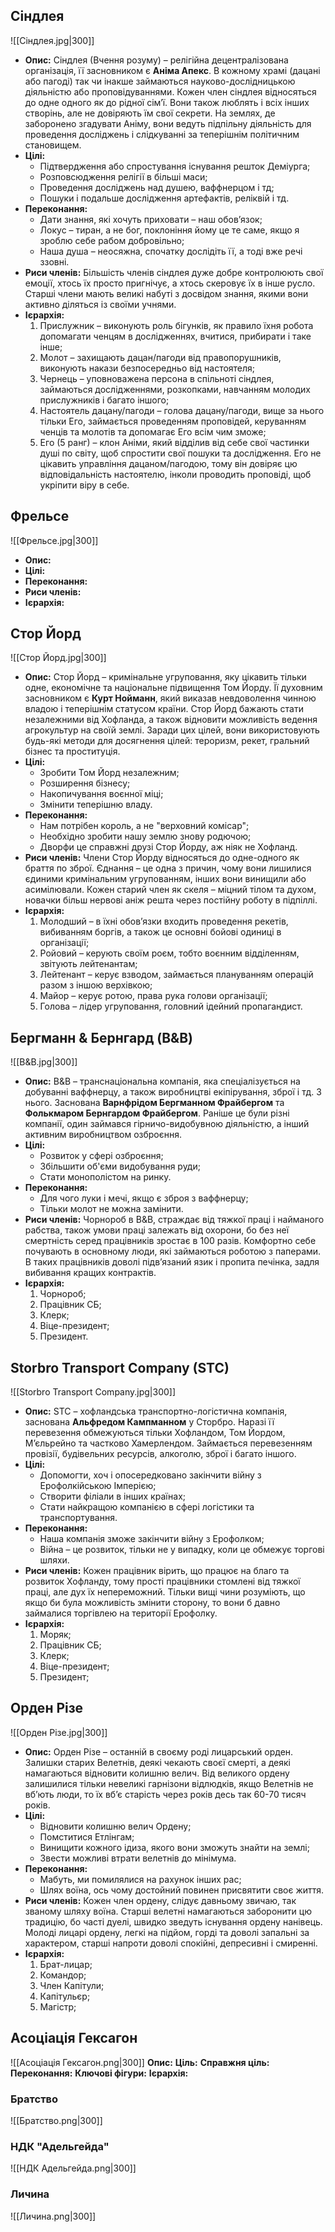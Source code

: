 ## **Сіндлея**
![[Сіндлея.jpg|300]]
- **Опис:** Сіндлея (Вчення розуму) – релігійна децентралізована організація, її засновником є **Аніма Апекс**. В кожному храмі (дацані або пагоді) так чи інакше займаються науково-дослідницькою діяльністю або проповідуваннями. Кожен член сіндлея відносяться до одне одного як до рідної сім’ї. Вони також люблять і всіх інших створінь, але не довіряють їм свої секрети. На землях, де заборонено згадувати Аніму, вони ведуть підпільну діяльність для проведення досліджень і слідкуванні за теперішнім політичним становищем.
- **Цілі:** 
    - Підтвердження або спростування існування решток Деміурга;
    - Розповсюдження релігії в більші маси;
    - Проведення досліджень над душею, ваффнерцом і тд;
    - Пошуки і подальше дослідження артефактів, реліквій і тд.
- **Переконання:**
	- Дати знання, які хочуть приховати – наш обов’язок;
	- Локус – тиран, а не бог, поклоніння йому це те саме, якщо я зроблю себе рабом добровільно;
	- Наша душа – неосяжна, спочатку дослідіть її, а тоді вже речі ззовні.
- **Риси членів:** Більшість членів сіндлея дуже добре контролюють свої емоції, хтось їх просто пригнічує, а хтось скеровує їх в інше русло. Старші члени мають великі набуті з досвідом знання, якими вони активно діляться із своїми учнями.
- **Ієрархія:** 
	 1. Прислужник – виконують роль бігунків, як правило їхня робота допомагати ченцям в дослідженнях, вчитися, прибирати і таке інше;
	 2. Молот – захищають дацан/пагоди від правопорушників, виконують накази безпосередньо від настоятеля;
	 3. Чернець – уповноважена персона в спільноті сіндлея, займаються дослідженнями, розкопками, навчанням молодих прислужників і багато іншого;
	 4. Настоятель дацану/пагоди – голова дацану/пагоди, вище за нього тільки Его, займається проведенням проповідей, керуванням ченців та молотів та допомагає Его всім чим зможе;
	 5. Его (5 ранг) – клон Аніми, який відділив від себе свої частинки душі по світу, щоб спростити свої пошуки та дослідження. Его не цікавить управління дацаном/пагодою, тому він довіряє цю відповідальність настоятелю, інколи проводить проповіді, щоб укріпити віру в себе.

## **Фрельсе**
![[Фрельсе.jpg|300]]
- **Опис:**
- **Цілі:**
- **Переконання:**
- **Риси членів:**
- **Ієрархія:**

## **Стор Йорд**
![[Стор Йорд.jpg|300]]
- **Опис:** Стор Йорд – кримінальне угруповання, яку цікавить тільки одне, економічне та національне підвищення Том Йорду. Її духовним засновником є **Курт Нойманн**, який виказав невдоволення чинною владою і теперішнім статусом країни. Стор Йорд бажають стати незалежними від Хофланда, а також відновити можливість ведення агрокультур на своїй землі. Заради цих цілей, вони використовують будь-які методи для досягнення цілей: тероризм, рекет, гральний бізнес та проституція.
- **Цілі:** 
	- Зробити Том Йорд незалежним;
	- Розширення бізнесу;
	- Накопичування воєнної міці;
	- Змінити теперішню владу.
- **Переконання:**
	- Нам потрібен король, а не "верховний комісар";
	- Необхідно зробити нашу землю знову родючою;
	- Дворфи це справжні друзі Стор Йорду, аж ніяк не Хофланд.
- **Риси членів:** Члени Стор Йорду відносяться до одне-одного як браття по зброї. Єднання – це одна з причин, чому вони лишилися єдиними кримінальним угрупованням, інших вони винищили або асимілювали. Кожен старий член як скеля – міцний тілом та духом, новачки більш нервові аніж решта через постійну роботу в підпіллі.
- **Ієрархія:** 
	1. Молодший – в їхні обов’язки входить проведення рекетів, вибиванням боргів, а також це основні бойові одиниці в організації;
	2. Ройовий – керують своїм роєм, тобто воєнним відділенням, звітують лейтенантам;
	3. Лейтенант – керує взводом, займається плануванням операцій разом з іншою верхівкою;
	4. Майор – керує ротою, права рука голови організації;
	5. Голова – лідер угруповання, головний ідейний пропагандист.

## **Бергманн & Бернгард (B&B)**
![[B&B.jpg|300]]
- **Опис:** B&B – транснаціональна компанія, яка спеціалізується на добуванні ваффнерцу, а також виробництві екіпірування, зброї і тд. З нього. Заснована **Варнфрідом Бергманном Фрайбергом** та **Фолькмаром Бернгардом Фрайбергом**. Раніше це були різні компанії, один займався гірничо-видобувною діяльністю, а інший активним виробництвом озброєння.
- **Цілі:** 
	- Розвиток у сфері озброєння;
	- Збільшити об'єми видобування руди;
	- Стати монополістом на ринку.
- **Переконання:**
	- Для чого луки і мечі, якщо є зброя з ваффнерцу;
	- Тільки молот не можна замінити.
- **Риси членів:** Чорнороб в B&B, страждає від тяжкої праці і найманого рабства, також умови праці залежать від охорони, бо без неї смертність серед працівників зростає в 100 разів. Комфортно себе почувають в основному люди, які займаються роботою з паперами. В таких працівників доволі підв’язаний язик і пропита печінка, задля вибивання кращих контрактів.
- **Ієрархія:**
	1. Чорнороб;
	2. Працівник СБ;
	3. Клерк;
	4. Віце-президент;
	5. Президент.

## **Storbro Transport Company (STC)**
![[Storbro Transport Company.jpg|300]]
- **Опис:** STC – хофландська транспортно-логістична компанія, заснована **Альфредом Кампманном** у Сторбро. Наразі її перевезення обмежуються тільки Хофландом, Том Йордом, М’єльрейно та частково Хамерлендом. Займається перевезенням провізії, будівельних ресурсів, алкоголю, зброї і багато іншого.
- **Цілі:** 
	- Допомогти, хоч і опосередковано закінчити війну з Ерофолкійською Імперією;
	- Створити філіали в інших країнах;
	- Стати найкращою компанією в сфері логістики та транспортування.
- **Переконання:**
	- Наша компанія зможе закінчити війну з Ерофолком;
	- Війна – це розвиток, тільки не у випадку, коли це обмежує торгові шляхи.
- **Риси членів:** Кожен працівник вірить, що працює на благо та розвиток Хофланду, тому прості працівники стомлені від тяжкої праці, але дух їх непереможний. Тільки вищі чини розуміють, що якщо би була можливість змінити сторону, то вони б давно займалися торгівлею на території Ерофолку.
- **Ієрархія:**
	1. Моряк;
	2. Працівник СБ;
	3. Клерк;
	4. Віце-президент;
	5. Президент;

## **Орден Різе**
![[Орден Різе.jpg|300]]
- **Опис:** Орден Різе – останній в своєму роді лицарський орден. Залишки старих Велетнів, деякі чекають своєї смерті, а деякі намагаються відновити колишню велич. Від великого ордену залишилися тільки невеликі гарнізони відлюдків, якщо Велетнів не вб’ють люди, то їх вб’є старість через років десь так 60-70 тисяч років.
- **Цілі:** 
	- Відновити колишню велич Ордену;
	- Помститися Етлінгам;
	- Винищити кожного ідиза, якого вони зможуть знайти на землі;
	- Звести можливі втрати велетнів до мінімума.
- **Переконання:**
	- Мабуть, ми помилялися на рахунок інших рас;
	- Шлях воїна, ось чому достойний повинен присвятити своє життя.
- **Риси членів:** Кожен член ордену, слідує давньому звичаю, так званому шляху воїна. Старші велетні намагаються заборонити цю традицію, бо часті дуелі, швидко зведуть існування ордену нанівець. Молоді лицарі ордену, легкі на підйом, горді та доволі запальні за характером, старші напроти доволі спокійні, депресивні і смиренні.
- **Ієрархія:**
	1. Брат-лицар;
	2. Командор;
	3. Член Капітули;
	4. Капітульєр;
	5. Магістр;

## **Асоціація Гексагон**
![[Асоціація Гексагон.png|300]]
**Опис:**
**Ціль:**
**Справжня ціль:**
**Переконання:**
**Ключові фігури:**
**Ієрархія:**

### **Братство**
![[Братство.png|300]]
### **НДК "Адельгейда"**
![[НДК Адельгейда.png|300]]
### **Личина**
![[Личина.png|300]]